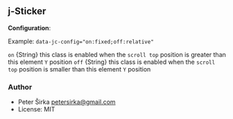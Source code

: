 ## j-Sticker

__Configuration__:

Example: `data-jc-config="on:fixed;off:relative"`

`on` {String} this class is enabled when the `scroll top` position is greater than this element `Y` position
`off` {String} this class is enabled when the `scroll top` position is smaller than this element `Y` position

### Author

- Peter Širka <petersirka@gmail.com>
- License: MIT